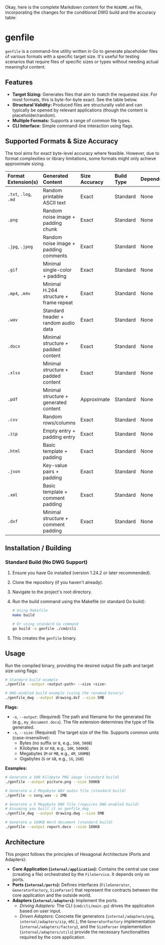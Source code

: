 Okay, here is the complete Markdown content for the `README.md` file, incorporating the changes for the conditional DWG build and the accuracy table:

# genfile

`genfile` is a command-line utility written in Go to generate placeholder files of various formats with a specific target size. It's useful for testing scenarios that require files of specific sizes or types without needing actual meaningful content.

## Features

- **Target Sizing:** Generates files that aim to match the requested size. For most formats, this is byte-for-byte exact. See the table below.
- **Structural Validity:** Produced files are structurally valid and can typically be opened by relevant applications (though the content is placeholder/random).
- **Multiple Formats:** Supports a range of common file types.
- **CLI Interface:** Simple command-line interaction using flags.

## Supported Formats & Size Accuracy

The tool aims for exact byte-level accuracy where feasible. However, due to format complexities or library limitations, some formats might only achieve approximate sizing.

| Format Extension(s)   | Generated Content                      | Size Accuracy | Build Type | Dependencies |
| :-------------------- | :------------------------------------- | :------------ | :--------- | :----------- |
| `.txt`, `.log`, `.md` | Random printable ASCII text            | Exact         | Standard   | None         |
| `.png`                | Random noise image + padding chunk     | Exact         | Standard   | None         |
| `.jpg`, `.jpeg`       | Random noise image + padding comments  | Exact         | Standard   | None         |
| `.gif`                | Minimal single-color + padding         | Exact         | Standard   | None         |
| `.mp4`, `.m4v`        | Minimal H.264 structure + frame repeat | Exact         | Standard   | None         |
| `.wav`                | Standard header + random audio data    | Exact         | Standard   | None         |
| `.docx`               | Minimal structure + padded content     | Exact         | Standard   | None         |
| `.xlsx`               | Minimal structure + padded content     | Exact         | Standard   | None         |
| `.pdf`                | Minimal structure + generated content  | Approximate   | Standard   | None         |
| `.csv`                | Random rows/columns                    | Exact         | Standard   | None         |
| `.zip`                | Empty entry + padding entry            | Exact         | Standard   | None         |
| `.html`               | Basic template + padding               | Exact         | Standard   | None         |
| `.json`               | Key-value pairs + padding              | Exact         | Standard   | None         |
| `.xml`                | Basic template + comment padding       | Exact         | Standard   | None         |
| `.dxf`                | Minimal structure + comment padding    | Exact         | Standard   | None         |

## Installation / Building

### Standard Build (No DWG Support)

1.  Ensure you have Go installed (version 1.24.2 or later recommended).
2.  Clone the repository (if you haven't already).
3.  Navigate to the project's root directory.
4.  Run the build command using the Makefile (or standard Go build):

    ```bash
    # Using Makefile
    make build

    # Or using standard Go command
    go build -o genfile ./cmd/cli
    ```

5.  This creates the `genfile` binary.

## Usage

Run the compiled binary, providing the desired output file path and target size using flags:

```bash
# Standard build example
./genfile --output <output-path> --size <size>

# DWG-enabled build example (using the renamed binary)
./genfile_dwg --output drawing.dxf --size 5MB
```

**Flags:**

- `-o`, `--output`: (Required) The path and filename for the generated file (e.g., `my_document.docx`). The file extension determines the type of file generated.
- `-s`, `--size`: (Required) The target size of the file. Supports common units (case-insensitive):
  - Bytes (no suffix or `B`, e.g., `500`, `500B`)
  - Kilobytes (`K` or `KB`, e.g., `10K`, `500KB`)
  - Megabytes (`M` or `MB`, e.g., `4M`, `100MB`)
  - Gigabytes (`G` or `GB`, e.g., `1G`, `2GB`)

**Examples:**

```bash
# Generate a 500 Kilobyte PNG image (standard build)
./genfile --output picture.png --size 500KB

# Generate a 2 Megabyte WAV audio file (standard build)
./genfile -o song.wav -s 2MB

# Generate a 5 Megabyte DWG file (requires DWG-enabled build)
# Assuming you built it as genfile_dwg
./genfile_dwg --output drawing.dwg --size 5MB

# Generate a 100KB Word document (standard build)
./genfile --output report.docx --size 100KB
```

## Architecture

This project follows the principles of Hexagonal Architecture (Ports and Adapters):

- **Core Application (`internal/application`):** Contains the central use case (creating a file) orchestrated by the `FileService`. It depends only on ports.
- **Ports (`internal/ports`):** Defines interfaces (`FileGenerator`, `GeneratorFactory`, `SizeParser`) that represent the contracts between the core application and the outside world.
- **Adapters (`internal/adapters`):** Implement the ports.
  - _Driving Adapters:_ The CLI (`cmd/cli/main.go`) drives the application based on user input.
  - _Driven Adapters:_ Concrete file generators (`internal/adapters/png`, `internal/adapters/zip`, etc.), the `GeneratorFactory` implementation (`internal/adapters/factory`), and the `SizeParser` implementation (`internal/adapters/utils`) provide the necessary functionalities required by the core application.
